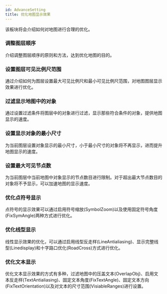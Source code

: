 ```yaml
---
id: AdvanceSetting
title: 优化地图显示效果
---
```

该板块将会介绍如何对地图进行合理的优化。



### 调整图层顺序

介绍调整图层顺序的原则和方法，达到优化地图的目的。



### 设置图层可见比例尺范围
通过介绍如何为图层设置最大可见比例尺和最小可见比例尺范围，对地图图层显示效果进行优化。



### 过滤显示地图中的对象
通过设置过滤条件将图层中的对象进行过滤，显示那些符合条件的对象，提供地图显示的速度。



### 设置显示对象的最小尺寸

为当前图层设置对象显示的最小尺寸，小于最小尺寸的对象将不再显示，进而提升地图显示的速度。



### 设置最大可见节点数

为当前图层中当前地图中对象显示的节点数目进行限制。对于超出最大节点数目的对象将不予显示，可以加速地图的显示速度。

### 优化点符号显示

点符号的显示效果可以通过启用符号缩放(SymbolZoom)以及使用固定符号角度(FixSymAngle)两种方式进行优化。

### 优化线型显示

线性显示效果的优化，可以通过启用线型反走样(LineAntialiasing)、显示完整线型(Linedisplay)和十字路口优化(RoadCross)方式进行优化。

### 优化文本显示

优化文本显示效果的方式有多种，过滤地图中的压盖文本(OverlapObj)、启用文本反走样(TextAntialiasing)、固定文本角度(FixTextAngle)、固定文本方向(FixTextOrientation)以及对文本的尺寸范围(VisiableRanges)进行设置。

